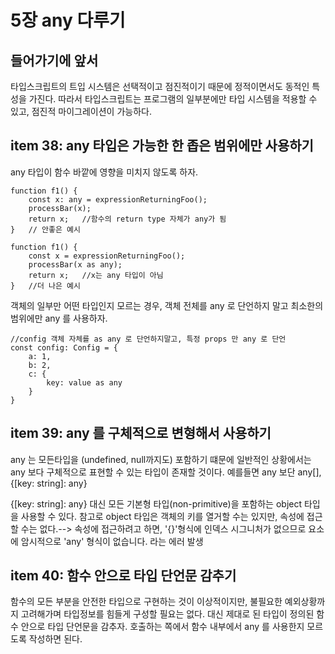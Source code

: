 # 5장 any 다루기

## 들어가기에 앞서
타입스크립트의 트입 시스템은 선택적이고 점진적이기 때문에 정적이면서도 동적인 특성을 가진다. 따라서 타입스크립트는 프로그램의 일부분에만 타입 시스템을 적용할 수 있고, 점진적 마이그레이션이 가능하다.

## item 38: any 타입은 가능한 한 좁은 범위에만 사용하기
any 타입이 함수 바깥에 영향을 미치지 않도록 하자.
```
function f1() {
    const x: any = expressionReturningFoo();
    processBar(x);
    return x;   //함수의 return type 자체가 any가 됨
}   // 안좋은 예시

function f1() {
    const x = expressionReturningFoo();
    processBar(x as any);
    return x;   //x는 any 타입이 아님
}   //더 나은 예시
```

객체의 일부만 어떤 타입인지 모르는 경우, 객체 전체를 any 로 단언하지 말고 최소한의 범위에만 any 를 사용하자.
```
//config 객체 자체를 as any 로 단언하지말고, 특정 props 만 any 로 단언
const config: Config = {
    a: 1,
    b: 2,
    c: {
        key: value as any
    }
}
```

## item 39: any 를 구체적으로 변형해서 사용하기
any 는 모든타입을 (undefined, null까지도) 포함하기 떄문에 일반적인 상황에서는 any 보다 구체적으로 표현할 수 있는 타입이 존재할 것이다.
예를들면 any 보단 any[], {[key: string]: any}

{[key: string]: any} 대신 모든 기본형 타입(non-primitive)을 포함하는 object 타입을 사용할 수 있다.
참고로 object 타입은 객체의 키를 열거할 수는 있지만, 속성에 접근할 수는 없다.--> 속성에 접근하려고 하면, '{}'형식에 인덱스 시그니처가 없으므로 요소에 암시적으로 'any' 형식이 없습니다. 라는 에러 발생

## item 40: 함수 안으로 타입 단언문 감추기
함수의 모든 부분을 안전한 타입으로 구현하는 것이 이상적이지만, 불필요한 예외상황까지 고려해가며 타입정보를 힘들게 구성할 필요는 없다.
대신 제대로 된 타입이 정의된 함수 안으로 타입 단언문을 감추자.
호출하는 쪽에서 함수 내부에서 any 를 사용한지 모르도록 작성하면 된다. 